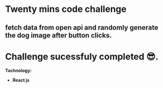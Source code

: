 # Twenty mins code challenge

## fetch data from open api and randomly generate the dog image after button clicks.

# Challenge sucessfuly completed 😎.

**Tachnology:**

- **React js**

